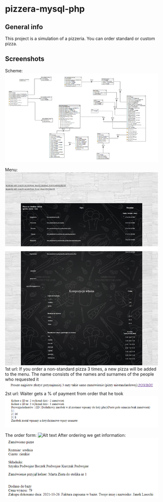 # pizzera-mysql-php
## General info
This project is a simulation of a pizzeria. You can order standard or custom pizza.

## Screenshots
Scheme:
![Alt text](/public_html/Diagram_Marcin_Czekaj.png?raw=true)

Menu:
![Alt text](/public_html/whole.png?raw=true)
1st url: If you order a non-standard pizza 3 times, a new pizza will be added to the menu. The name consists of the names and surnames of the people who requested it 
![Alt text](/public_html/1.png?raw=true)
2st url: Waiter gets a % of payment from order that he took
![Alt text](/public_html/akt.png?raw=true)

The order form:
![Alt text](/public_html/zamowieniea.png?raw=true)
After ordering we get information:
![Alt text](/public_html/zamowienien.png?raw=true)
